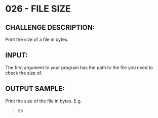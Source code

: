# 026 - FILE SIZE
## CHALLENGE DESCRIPTION:

Print the size of a file in bytes.

## INPUT:

The first argument to your program has the path to the file you need to check the size of.

## OUTPUT SAMPLE:

Print the size of the file in bytes. E.g.

> 55
